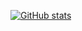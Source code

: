 [![GitHub stats](https://github-readme-stats.vercel.app/api?username=ChongAih)](https://github.com/anuraghazra/github-readme-stats)
